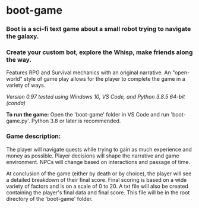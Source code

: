 # boot-game
### Boot is a sci-fi text game about a small robot trying to navigate the galaxy.
### Create your custom bot, explore the Whisp, make friends along the way. ###
Features RPG and Survival mechanics with an original narrative.
An "open-world" style of game play allows for the player to complete the game in a variety of ways.

_Version 0.97 tested using Windows 10, VS Code, and Python 3.8.5 64-bit (conda)_

**To run the game:** Open the 'boot-game' folder in VS Code and run 'boot-game.py'. Python 3.8 or later is recommended.

### Game description:

   The player will navigate quests while trying to gain as much experience and money as possible.
   Player decisions will shape the narrative and game environment. NPCs will change based on interactions and passage of time.
   

   At conclusion of the game (either by death or by choice), the player will see a detailed breakdown of their final score.
   Final scoring is based on a wide variety of factors and is on a scale of 0 to 20.
   A txt file will also be created containing the player's final data and final score. 
   This file will be in the root directory of the 'boot-game' folder.

